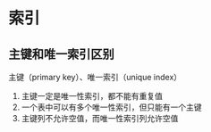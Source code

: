 # 索引
## 主键和唯一索引区别
主键（primary key）、唯一索引（unique index）
1. 主键一定是唯一性索引，都不能有重复值
2. 一个表中可以有多个唯一性索引，但只能有一个主键
3. 主键列不允许空值，而唯一性索引列允许空值